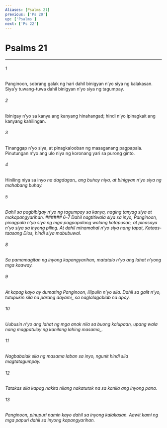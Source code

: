 ```yaml
---
Aliases: [Psalms 21]
previous: ['Ps 20']
up: ['Psalms']
next: ['Ps 22']
---
```

# Psalms 21

***






















###### 1 










Panginoon, sobrang galak ng hari dahil binigyan nʼyo siya ng kalakasan. Siyaʼy tuwang-tuwa dahil binigyan nʼyo siya ng tagumpay. 





















###### 2 










Ibinigay nʼyo sa kanya ang kanyang hinahangad; hindi nʼyo ipinagkait ang kanyang kahilingan. 





















###### 3 










Tinanggap nʼyo siya, at pinagkalooban ng masaganang pagpapala. Pinutungan nʼyo ang ulo niya ng koronang yari sa purong ginto. 





















###### 4 










Hiniling niya sa inyo <i class="trans-change">na dagdagan_ ang buhay niya, at binigyan nʼyo siya ng mahabang buhay. 





















###### 5 










Dahil sa pagbibigay nʼyo ng tagumpay sa kanya, naging tanyag siya at makapangyarihan. ###### 6-7 Dahil nagtitiwala siya sa inyo, Panginoon, pinagpala nʼyo siya ng mga pagpapalang walang katapusan, at pinasaya nʼyo siya sa inyong piling. At dahil minamahal nʼyo siya nang tapat, Kataas-taasang Dios, hindi siya mabubuwal. 





















###### 8 










Sa pamamagitan ng inyong kapangyarihan, matatalo nʼyo ang lahat nʼyong mga kaaway. 





















###### 9 










At kapag kayo ay dumating Panginoon, lilipulin nʼyo sila. Dahil sa galit nʼyo, tutupukin sila <i class="trans-change">na parang dayami_ sa naglalagablab na apoy. 





















###### 10 










Uubusin nʼyo ang lahat ng mga anak nila sa buong kalupaan, upang wala nang magpatuloy ng kanilang lahing <i class="trans-change">masama_. 





















###### 11 










Nagbabalak sila ng masama laban sa inyo, ngunit hindi sila magtatagumpay. 





















###### 12 










Tatakas sila kapag nakita nilang nakatutok na sa kanila ang inyong pana. 





















###### 13 










Panginoon, pinupuri namin kayo dahil sa inyong kalakasan. Aawit kami ng mga papuri dahil sa inyong kapangyarihan.

